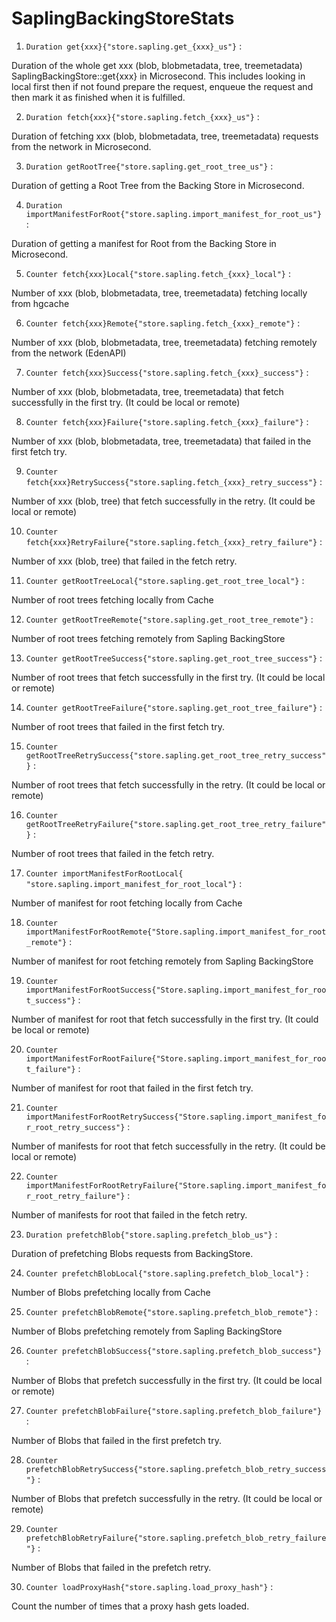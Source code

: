 # SaplingBackingStoreStats

1. `Duration get{xxx}{"store.sapling.get_{xxx}_us"}` :

Duration of the whole get xxx (blob, blobmetadata, tree, treemetadata)
SaplingBackingStore::get{xxx} in Microsecond. This includes looking in local
first then if not found prepare the request, enqueue the request and then mark
it as finished when it is fulfilled.

2. `Duration fetch{xxx}{"store.sapling.fetch_{xxx}_us"}` :

Duration of fetching xxx (blob, blobmetadata, tree, treemetadata) requests from
the network in Microsecond.

3. `Duration getRootTree{"store.sapling.get_root_tree_us"}` :

Duration of getting a Root Tree from the Backing Store in Microsecond.

4. `Duration importManifestForRoot{"store.sapling.import_manifest_for_root_us"}`
   :

Duration of getting a manifest for Root from the Backing Store in Microsecond.

5. `Counter fetch{xxx}Local{"store.sapling.fetch_{xxx}_local"}` :

Number of xxx (blob, blobmetadata, tree, treemetadata) fetching locally from
hgcache

6. `Counter fetch{xxx}Remote{"store.sapling.fetch_{xxx}_remote"}` :

Number of xxx (blob, blobmetadata, tree, treemetadata) fetching remotely from
the network (EdenAPI)

7. `Counter fetch{xxx}Success{"store.sapling.fetch_{xxx}_success"}` :

Number of xxx (blob, blobmetadata, tree, treemetadata) that fetch successfully
in the first try. (It could be local or remote)

8. `Counter fetch{xxx}Failure{"store.sapling.fetch_{xxx}_failure"}` :

Number of xxx (blob, blobmetadata, tree, treemetadata) that failed in the first
fetch try.

9. `Counter fetch{xxx}RetrySuccess{"store.sapling.fetch_{xxx}_retry_success"}` :

Number of xxx (blob, tree) that fetch successfully in the retry. (It could be
local or remote)

10. `Counter fetch{xxx}RetryFailure{"store.sapling.fetch_{xxx}_retry_failure"}`
    :

Number of xxx (blob, tree) that failed in the fetch retry.

11. `Counter getRootTreeLocal{"store.sapling.get_root_tree_local"}` :

Number of root trees fetching locally from Cache

12. `Counter getRootTreeRemote{"store.sapling.get_root_tree_remote"}` :

Number of root trees fetching remotely from Sapling BackingStore

13. `Counter getRootTreeSuccess{"store.sapling.get_root_tree_success"}` :

Number of root trees that fetch successfully in the first try. (It could be
local or remote)

14. `Counter getRootTreeFailure{"store.sapling.get_root_tree_failure"}` :

Number of root trees that failed in the first fetch try.

15. `Counter getRootTreeRetrySuccess{"store.sapling.get_root_tree_retry_success"}`
    :

Number of root trees that fetch successfully in the retry. (It could be local or
remote)

16. `Counter getRootTreeRetryFailure{"store.sapling.get_root_tree_retry_failure"}`
    :

Number of root trees that failed in the fetch retry.

17. `Counter importManifestForRootLocal{ "store.sapling.import_manifest_for_root_local"}`
    :

Number of manifest for root fetching locally from Cache

18. `Counter importManifestForRootRemote{"Store.sapling.import_manifest_for_root_remote"}`
    :

Number of manifest for root fetching remotely from Sapling BackingStore

19. `Counter importManifestForRootSuccess{"Store.sapling.import_manifest_for_root_success"}`
    :

Number of manifest for root that fetch successfully in the first try. (It could
be local or remote)

20. `Counter importManifestForRootFailure{"Store.sapling.import_manifest_for_root_failure"}`
    :

Number of manifest for root that failed in the first fetch try.

21. `Counter importManifestForRootRetrySuccess{"Store.sapling.import_manifest_for_root_retry_success"}`
    :

Number of manifests for root that fetch successfully in the retry. (It could be
local or remote)

22. `Counter importManifestForRootRetryFailure{"Store.sapling.import_manifest_for_root_retry_failure"}`
    :

Number of manifests for root that failed in the fetch retry.

23. `Duration prefetchBlob{"store.sapling.prefetch_blob_us"}` :

Duration of prefetching Blobs requests from BackingStore.

24. `Counter prefetchBlobLocal{"store.sapling.prefetch_blob_local"}` :

Number of Blobs prefetching locally from Cache

25. `Counter prefetchBlobRemote{"store.sapling.prefetch_blob_remote"}` :

Number of Blobs prefetching remotely from Sapling BackingStore

26. `Counter prefetchBlobSuccess{"store.sapling.prefetch_blob_success"}` :

Number of Blobs that prefetch successfully in the first try. (It could be local
or remote)

27. `Counter prefetchBlobFailure{"store.sapling.prefetch_blob_failure"}` :

Number of Blobs that failed in the first prefetch try.

28. `Counter prefetchBlobRetrySuccess{"store.sapling.prefetch_blob_retry_success"}`
    :

Number of Blobs that prefetch successfully in the retry. (It could be local or
remote)

29. `Counter prefetchBlobRetryFailure{"store.sapling.prefetch_blob_retry_failure"}`
    :

Number of Blobs that failed in the prefetch retry.

30. `Counter loadProxyHash{"store.sapling.load_proxy_hash"}` :

Count the number of times that a proxy hash gets loaded.
